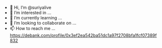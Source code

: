 - 👋 Hi, I’m @suriyalive
- 👀 I’m interested in ...
- 🌱 I’m currently learning ...
- 💞️ I’m looking to collaborate on ...
- 📫 How to reach me ...
https://debank.com/profile/0x3ef2ea542ba51dc1a97f2708bfa1fcf07389f832


<!---
suriyalive/suriyalive is a ✨ special ✨ repository because its `README.md` (this file) appears on your GitHub profile.
You can click the Preview link to take a look at your changes.
--->
